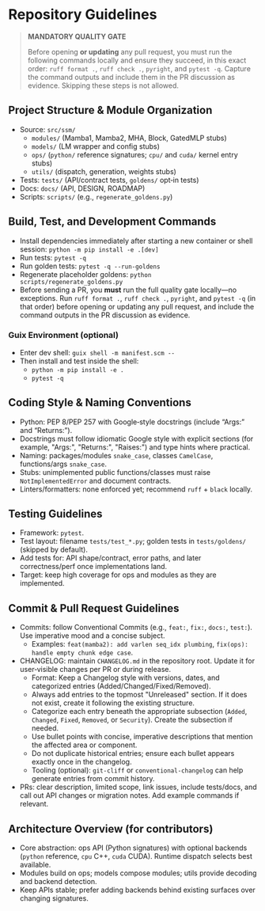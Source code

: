 # Repository Guidelines

> **MANDATORY QUALITY GATE**
>
> Before opening **or updating** any pull request, you must run the
> following commands locally and ensure they succeed, in this exact order:
> `ruff format .`, `ruff check .`, `pyright`, and `pytest -q`. Capture the
> command outputs and include them in the PR discussion as evidence. Skipping
> these steps is not allowed.

## Project Structure & Module Organization
- Source: `src/ssm/`
  - `modules/` (Mamba1, Mamba2, MHA, Block, GatedMLP stubs)
  - `models/` (LM wrapper and config stubs)
  - `ops/` (`python/` reference signatures; `cpu/` and `cuda/` kernel entry stubs)
  - `utils/` (dispatch, generation, weights stubs)
- Tests: `tests/` (API/contract tests, `goldens/` opt‑in tests)
- Docs: `docs/` (API, DESIGN, ROADMAP)
- Scripts: `scripts/` (e.g., `regenerate_goldens.py`)

## Build, Test, and Development Commands
- Install dependencies immediately after starting a new container or shell session: `python -m pip install -e .[dev]`
- Run tests: `pytest -q`
- Run golden tests: `pytest -q --run-goldens`
- Regenerate placeholder goldens: `python scripts/regenerate_goldens.py`
- Before sending a PR, you **must** run the full quality gate locally—no exceptions.
  Run `ruff format .`, `ruff check .`, `pyright`, and `pytest -q` (in that order) before opening or updating any pull request, and include the command outputs in the PR discussion as evidence.

### Guix Environment (optional)
- Enter dev shell: `guix shell -m manifest.scm --`
- Then install and test inside the shell:
  - `python -m pip install -e .`
  - `pytest -q`

## Coding Style & Naming Conventions
- Python: PEP 8/PEP 257 with Google‑style docstrings (include “Args:” and “Returns:”).
- Docstrings must follow idiomatic Google style with explicit sections (for example, "Args:", "Returns:", "Raises:") and type hints where practical.
- Naming: packages/modules `snake_case`, classes `CamelCase`, functions/args `snake_case`.
- Stubs: unimplemented public functions/classes must raise `NotImplementedError` and document contracts.
- Linters/formatters: none enforced yet; recommend `ruff` + `black` locally.

## Testing Guidelines
- Framework: `pytest`.
- Test layout: filename `tests/test_*.py`; golden tests in `tests/goldens/` (skipped by default).
- Add tests for: API shape/contract, error paths, and later correctness/perf once implementations land.
- Target: keep high coverage for ops and modules as they are implemented.

## Commit & Pull Request Guidelines
- Commits: follow Conventional Commits (e.g., `feat:`, `fix:`, `docs:`, `test:`). Use imperative mood and a concise subject.
  - Examples: `feat(mamba2): add varlen seq_idx plumbing`, `fix(ops): handle empty chunk edge case`.
- CHANGELOG: maintain `CHANGELOG.md` in the repository root. Update it for user‑visible changes per PR or during release.
  - Format: Keep a Changelog style with versions, dates, and categorized entries (Added/Changed/Fixed/Removed).
  - Always add entries to the topmost "Unreleased" section. If it does not exist, create it following the existing structure.
  - Categorize each entry beneath the appropriate subsection (`Added`, `Changed`, `Fixed`, `Removed`, or `Security`). Create the subsection if needed.
  - Use bullet points with concise, imperative descriptions that mention the affected area or component.
  - Do not duplicate historical entries; ensure each bullet appears exactly once in the changelog.
  - Tooling (optional): `git-cliff` or `conventional-changelog` can help generate entries from commit history.
- PRs: clear description, limited scope, link issues, include tests/docs, and call out API changes or migration notes. Add example commands if relevant.

## Architecture Overview (for contributors)
- Core abstraction: ops API (Python signatures) with optional backends (`python` reference, `cpu` C++, `cuda` CUDA). Runtime dispatch selects best available.
- Modules build on ops; models compose modules; utils provide decoding and backend detection.
- Keep APIs stable; prefer adding backends behind existing surfaces over changing signatures.
